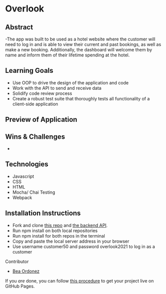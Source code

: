 # Overlook

## Abstract

-The app was built to be used as a hotel website where the customer will need to log in and is able to view their current and past bookings, as well as make a new booking. Additionally, the dashboard will welcome them by name and inform them of their lifetime spending at the hotel. 

## Learning Goals

- Use OOP to drive the design of the application and code
- Work with the API to send and receive data
- Solidify code review process
- Create a robust test suite that thoroughly tests all functionality of a client-side application

## Preview of Application

## Wins & Challenges
- 

## Technologies

- Javascript
- CSS
- HTML
- Mocha/ Chai Testing
- Webpack

## Installation Instructions
- Fork and clone [this repo](https://github.com/turingschool-examples/webpack-starter-kit) and [the backend API](https://github.com/turingschool-examples/overlook-api).
- Run npm install on both local repositories
- Run npm install for both repos in the terminal
- Copy and paste the local server address in your browser
- Use username customer50 and password overlook2021 to log in as a customer

Contributor

- [Bea Ordonez](https://github.com/bea-ordonez)

If you _are_ done, you can follow [this procedure](./gh-pages-procedure.md) to get your project live on GitHub Pages.


